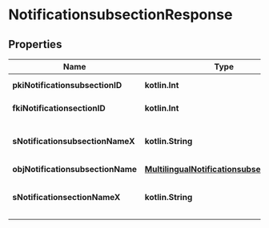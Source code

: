 
# NotificationsubsectionResponse

## Properties
Name | Type | Description | Notes
------------ | ------------- | ------------- | -------------
**pkiNotificationsubsectionID** | **kotlin.Int** | The unique ID of the Notificationsubsection | 
**fkiNotificationsectionID** | **kotlin.Int** | The unique ID of the Notificationsection | 
**sNotificationsubsectionNameX** | **kotlin.String** | The name of the Notificationsubsection in the language of the requester | 
**objNotificationsubsectionName** | [**MultilingualNotificationsubsectionName**](MultilingualNotificationsubsectionName.md) |  |  [optional]
**sNotificationsectionNameX** | **kotlin.String** | The name of the Notificationsection in the language of the requester |  [optional]



